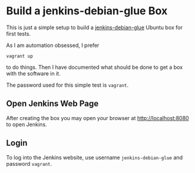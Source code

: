 # Build a jenkins-debian-glue Box
This is just a simple setup to build a [jenkins-debian-glue](http://jenkins-debian-glue.org) Ubuntu box for
first tests.

As I am automation obsessed, I prefer 

```
vagrant up
```

to do things. Then I have documented what should be done to get
a box with the software in it.

The password used for this simple test is `vagrant`.

## Open Jenkins Web Page

After creating the box you may open your browser at
[http://localhost:8080](http://localhost:8080) to open Jenkins.

## Login

To log into the Jenkins website, use username `jenkins-debian-glue` and password `vagrant`.

